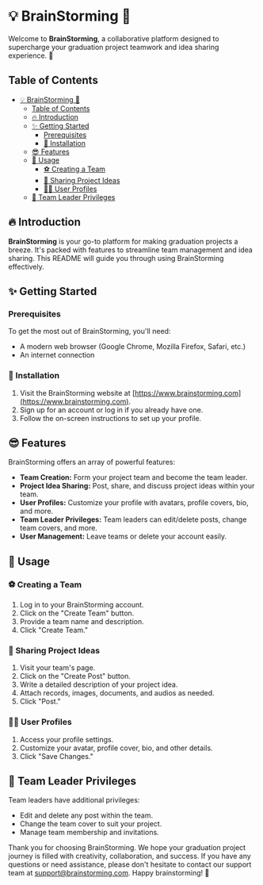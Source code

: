 # 💡 BrainStorming 🧠

Welcome to **BrainStorming**, a collaborative platform designed to supercharge your graduation project teamwork and idea sharing experience. 🚀

## Table of Contents

- [💡 BrainStorming 🧠](#-brainstorming-)
  - [Table of Contents](#table-of-contents)
  - [🔥 Introduction](#-introduction)
  - [✨ Getting Started](#-getting-started)
    - [Prerequisites](#prerequisites)
    - [🥳 Installation](#-installation)
  - [😎 Features](#-features)
  - [💯 Usage](#-usage)
    - [⚽ Creating a Team](#-creating-a-team)
    - [🎯 Sharing Project Ideas](#-sharing-project-ideas)
    - [👱‍♂️ User Profiles](#️-user-profiles)
  - [🔐 Team Leader Privileges](#-team-leader-privileges)

## 🔥 Introduction

**BrainStorming** is your go-to platform for making graduation projects a breeze. It's packed with features to streamline team management and idea sharing. This README will guide you through using BrainStorming effectively.

## ✨ Getting Started

### Prerequisites

To get the most out of BrainStorming, you'll need:

- A modern web browser (Google Chrome, Mozilla Firefox, Safari, etc.)
- An internet connection

### 🥳 Installation

1. Visit the BrainStorming website at [https://www.brainstorming.com](https://www.brainstorming.com).
2. Sign up for an account or log in if you already have one.
3. Follow the on-screen instructions to set up your profile.

## 😎 Features

BrainStorming offers an array of powerful features:

- **Team Creation:** Form your project team and become the team leader.
- **Project Idea Sharing:** Post, share, and discuss project ideas within your team.
- **User Profiles:** Customize your profile with avatars, profile covers, bio, and more.
- **Team Leader Privileges:** Team leaders can edit/delete posts, change team covers, and more.
- **User Management:** Leave teams or delete your account easily.

## 💯 Usage

### ⚽ Creating a Team

1. Log in to your BrainStorming account.
2. Click on the "Create Team" button.
3. Provide a team name and description.
4. Click "Create Team."

### 🎯 Sharing Project Ideas

1. Visit your team's page.
2. Click on the "Create Post" button.
3. Write a detailed description of your project idea.
4. Attach records, images, documents, and audios as needed.
5. Click "Post."

### 👱‍♂️ User Profiles

1. Access your profile settings.
2. Customize your avatar, profile cover, bio, and other details.
3. Click "Save Changes."

## 🔐 Team Leader Privileges

Team leaders have additional privileges:

- Edit and delete any post within the team.
- Change the team cover to suit your project.
- Manage team membership and invitations.

Thank you for choosing BrainStorming. We hope your graduation project journey is filled with creativity, collaboration, and success. If you have any questions or need assistance, please don't hesitate to contact our support team at [support@brainstorming.com](mailto:support@brainstorming.com). Happy brainstorming! 🚀
